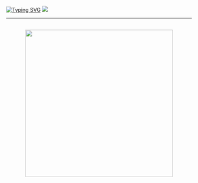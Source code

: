 [![Typing SVG](https://readme-typing-svg.herokuapp.com?font=Fira+Code&pause=1000&color=06A0CD&random=false&width=435&lines=Hi%2C+I'm+Alexander;Golang+Developer)](https://git.io/typing-svg)
![](https://komarev.com/ghpvc/?username=argonautts&color=blue&style=flat&)

---
<div align="center">
	<br>
		<img src="good-times.svg" width="400px">
	<br>
</div>
